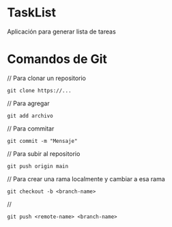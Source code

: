 # TaskList
Aplicación para generar lista de tareas

# Comandos de Git

// Para clonar un repositorio

    git clone https://...

// Para agregar

    git add archivo

// Para commitar

    git commit -m "Mensaje"

// Para subir al repositorio

    git push origin main

// Para crear una rama localmente y cambiar a esa rama

    git checkout -b <branch-name> 

// 

    git push <remote-name> <branch-name> 